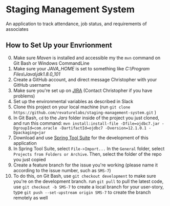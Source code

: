 # Staging Management System
An application to track attendance, job status, and requirements of associates

## How to Set Up your Envrionment

0. Make sure *Maven* is installed and accessible my the `mvn` command on Git Bash or Windows CommandLine
0. Make sure your *JAVA_HOME* is set to something like *C:\Program Files\Java\jdk1.8.0_101*
0. Create a GitHub account, and direct message Christopher with your GitHub username
0. Make sure you're set up on [JIRA](https://revaturetraining.atlassian.net/) (Contact Christopher if you have problems)
1. Set up the environmental variables as described in Slack
2. Clone this project on your local machine (run `git clone https://github.com/revaturelabs/staging-management-system.git` )
3. In Git Bash, `cd` to the *Jars* folder inside of the project you just cloned, and run this command: `mvn install:install-file -Dfile=ojdbc7.jar -DgroupId=com.oracle -DartifactId=ojdbc7 -Dversion=12.1.0.1 -Dpackaging=jar`
4. Download and use [Spring Tool Suite](https://spring.io/tools/sts/all) for the development of this application
5. In Spring Tool Suite, select `File->Import...` In the `General` folder, select `Projects from Folders or Archive`. Then, select the folder of the repo you just copied
6. Create a feature branch for the issue you're working (please name it according to the issue number, such as `SMS-7`)
7. To do this, on Git Bash, use `git checkout development` to make sure you're on the development branch. run `git pull` to pull the latest code, use `git checkout -b SMS-7` to create a local branch for your user-story, type `git push --set-upstream origin SMS-7` to create the branch remotely as well
